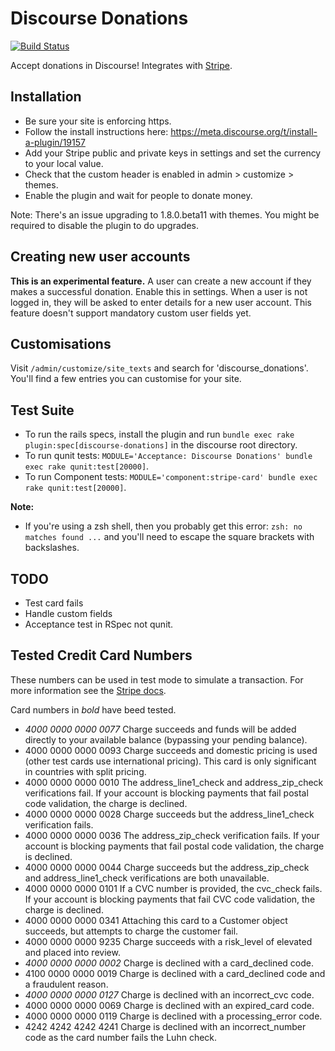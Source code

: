 # Discourse Donations

[![Build Status](https://travis-ci.org/choiceaustralia/discourse-donations.svg?branch=master)](https://travis-ci.org/choiceaustralia/discourse-donations)

Accept donations in Discourse! Integrates with [Stripe](https://stripe.com).

## Installation

* Be sure your site is enforcing https.
* Follow the install instructions here: https://meta.discourse.org/t/install-a-plugin/19157
* Add your Stripe public and private keys in settings and set the currency to your local value.
* Check that the custom header is enabled in admin > customize > themes.
* Enable the plugin and wait for people to donate money.

Note: There's an issue upgrading to 1.8.0.beta11 with themes. You might be required to disable the plugin to do upgrades.


## Creating new user accounts

**This is an experimental feature.** A user can create a new account if they makes a successful donation. Enable this in settings. When a user is not logged in, they will be asked to enter details for a new user account. This feature doesn't support mandatory custom user fields yet.

## Customisations

Visit `/admin/customize/site_texts` and search for 'discourse_donations'. You'll find a few entries you can customise for your site.

## Test Suite

* To run the rails specs, install the plugin and run `bundle exec rake plugin:spec[discourse-donations]` in the discourse root directory.
* To run qunit tests: `MODULE='Acceptance: Discourse Donations' bundle exec rake qunit:test[20000]`.
* To run Component tests: `MODULE='component:stripe-card' bundle exec rake qunit:test[20000]`.

**Note:**

* If you're using a zsh shell, then you probably get this error: `zsh: no matches found ...` and you'll need to escape the square brackets with backslashes.

## TODO

* Test card fails
* Handle custom fields
* Acceptance test in RSpec not qunit.

## Tested Credit Card Numbers

These numbers can be used in test mode to simulate a transaction. For more information see the [Stripe docs](https://stripe.com/docs/testing).

Card numbers in *bold* have beed tested.

* *4000 0000 0000 0077*	Charge succeeds and funds will be added directly to your available balance (bypassing your pending balance).
* 4000 0000 0000 0093	Charge succeeds and domestic pricing is used (other test cards use international pricing). This card is only significant in countries with split pricing.
* 4000 0000 0000 0010	The address_line1_check and address_zip_check verifications fail. If your account is blocking payments that fail postal code validation, the charge is declined.
* 4000 0000 0000 0028	Charge succeeds but the address_line1_check verification fails.
* 4000 0000 0000 0036	The address_zip_check verification fails. If your account is blocking payments that fail postal code validation, the charge is declined.
* 4000 0000 0000 0044	Charge succeeds but the address_zip_check and address_line1_check verifications are both unavailable.
* 4000 0000 0000 0101	If a CVC number is provided, the cvc_check fails. If your account is blocking payments that fail CVC code validation, the charge is declined.
* 4000 0000 0000 0341	Attaching this card to a Customer object succeeds, but attempts to charge the customer fail.
* 4000 0000 0000 9235	Charge succeeds with a risk_level of elevated and placed into review.
* *4000 0000 0000 0002*	Charge is declined with a card_declined code.
* 4100 0000 0000 0019	Charge is declined with a card_declined code and a fraudulent reason.
* *4000 0000 0000 0127*	Charge is declined with an incorrect_cvc code.
* 4000 0000 0000 0069	Charge is declined with an expired_card code.
* 4000 0000 0000 0119	Charge is declined with a processing_error code.
* 4242 4242 4242 4241	Charge is declined with an incorrect_number code as the card number fails the Luhn check.
